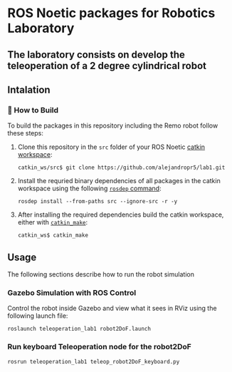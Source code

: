 # ROS Noetic packages for Robotics Laboratory
## The laboratory consists on develop the teleoperation of a 2 degree cylindrical robot 

## Intalation

### :hammer: How to Build

To build the packages in this repository including the Remo robot follow these steps:

1. Clone this repository in the `src` folder of your ROS Noetic [catkin workspace](http://wiki.ros.org/catkin/Tutorials/create_a_workspace):

   ```console
   catkin_ws/src$ git clone https://github.com/alejandropr5/lab1.git
   ```
2. Install the requried binary dependencies of all packages in the catkin workspace using the following [`rosdep` command](http://wiki.ros.org/rosdep#Install_dependency_of_all_packages_in_the_workspace):

   ```
   rosdep install --from-paths src --ignore-src -r -y
   ```

3. After installing the required dependencies build the catkin workspace, either with [`catkin_make`](http://wiki.ros.org/catkin/commands/catkin_make):

   ```console
   catkin_ws$ catkin_make
   ```
## Usage

The following sections describe how to run the robot simulation

### Gazebo Simulation with ROS Control

Control the robot inside Gazebo and view what it sees in RViz using the following launch file:

```console
roslaunch teleoperation_lab1 robot2DoF.launch
```
### Run keyboard Teleoperation node for the robot2DoF

```console
rosrun teleoperation_lab1 teleop_robot2DoF_keyboard.py
```
